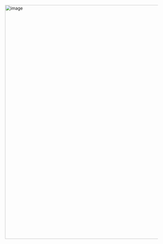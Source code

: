 <img width="1795" height="770" alt="image" src="https://github.com/user-attachments/assets/ad77ccde-3d95-4614-8a1c-93139cd7b579" />
